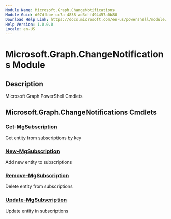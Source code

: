 ```yaml
---
Module Name: Microsoft.Graph.ChangeNotifications
Module Guid: d07dfbbe-cc7a-4838-ad3d-f494457a0b80
Download Help Link: https://docs.microsoft.com/en-us/powershell/module/microsoft.graph.changenotifications
Help Version: 1.0.0.0
Locale: en-US
---
```


# Microsoft.Graph.ChangeNotifications Module
## Description
Microsoft Graph PowerShell Cmdlets

## Microsoft.Graph.ChangeNotifications Cmdlets
### [Get-MgSubscription](Get-MgSubscription.md)
Get entity from subscriptions by key

### [New-MgSubscription](New-MgSubscription.md)
Add new entity to subscriptions

### [Remove-MgSubscription](Remove-MgSubscription.md)
Delete entity from subscriptions

### [Update-MgSubscription](Update-MgSubscription.md)
Update entity in subscriptions

